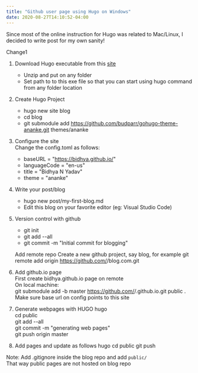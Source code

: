 ```yaml
---
title: "Github user page using Hugo on Windows"
date: 2020-08-27T14:10:52-04:00
---
```

Since most of the online instruction for Hugo was related to Mac/Linux, I decided to write post for my own sanity!  

Change1  

1. Download Hugo executable from this [site](https://github.com/gohugoio/hugo/releases)
    - Unzip and put on any folder
    - Set path to to this exe file so that you can start using hugo command from any folder location

2. Create Hugo Project  
    - hugo new site blog  
    - cd blog  
    - git submodule add https://github.com/budparr/gohugo-theme-ananke.git themes/ananke

3. Configure the site  
    Change the config.toml as follows:  
    - baseURL = "https://bidhya.github.io/"
    - languageCode = "en-us"
    - title = "Bidhya N Yadav"  
    - theme = "ananke"  
4. Write your post/blog  
    * hugo new post/my-first-blog.md  
    * Edit this blog on your favorite editor (eg: Visual Studio Code)  

5. Version control with github  
    - git init   
    - git add --all  
    - git commit -m "Initial commit for blogging"  

    Add remote repo
        Create a new github project, say blog, for example
        git remote add origin https://github.com/<USERNAME>/blog.com.git

6. Add github.io page  
    First create bidhya.github.io page on remote  
    On local machine:  
        git submodule add -b master https://github.com/<USERNAME>/<USERNAME>.github.io.git public .  
        Make sure base url on config points to this site  

7. Generate webpages with HUGO
            hugo  
            cd public  
            git add --all  
            git commit -m "generating web pages"  
            git push origin master  

8. Add pages and update as follows
    hugo
    cd public
    git push

Note:
    Add .gitignore inside the blog repo and add `public/`  
    That way public pages are not hosted on blog repo

